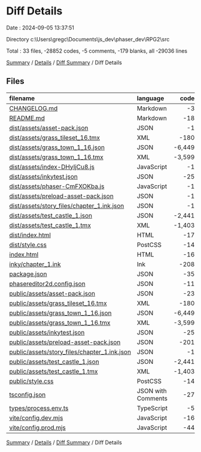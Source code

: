 # Diff Details

Date : 2024-09-05 13:37:51

Directory c:\\Users\\gregc\\Documents\\js_dev\\phaser_dev\\RPG2\\src

Total : 33 files,  -28852 codes, -5 comments, -179 blanks, all -29036 lines

[Summary](results.md) / [Details](details.md) / [Diff Summary](diff.md) / Diff Details

## Files
| filename | language | code | comment | blank | total |
| :--- | :--- | ---: | ---: | ---: | ---: |
| [CHANGELOG.md](/CHANGELOG.md) | Markdown | -3 | 0 | -2 | -5 |
| [README.md](/README.md) | Markdown | -18 | 0 | -12 | -30 |
| [dist/assets/asset-pack.json](/dist/assets/asset-pack.json) | JSON | -1 | 0 | 0 | -1 |
| [dist/assets/grass_tileset_16.tmx](/dist/assets/grass_tileset_16.tmx) | XML | -180 | 0 | -1 | -181 |
| [dist/assets/grass_town_1_16.json](/dist/assets/grass_town_1_16.json) | JSON | -6,449 | 0 | -6 | -6,455 |
| [dist/assets/grass_town_1_16.tmx](/dist/assets/grass_town_1_16.tmx) | XML | -3,599 | 0 | -1 | -3,600 |
| [dist/assets/index-DHyIjCu8.js](/dist/assets/index-DHyIjCu8.js) | JavaScript | -1 | 0 | -1 | -2 |
| [dist/assets/inkytest.json](/dist/assets/inkytest.json) | JSON | -25 | 0 | -1 | -26 |
| [dist/assets/phaser-CmFXOKba.js](/dist/assets/phaser-CmFXOKba.js) | JavaScript | -1 | 0 | -1 | -2 |
| [dist/assets/preload-asset-pack.json](/dist/assets/preload-asset-pack.json) | JSON | -1 | 0 | 0 | -1 |
| [dist/assets/story_files/chapter_1.ink.json](/dist/assets/story_files/chapter_1.ink.json) | JSON | -1 | 0 | 0 | -1 |
| [dist/assets/test_castle_1.json](/dist/assets/test_castle_1.json) | JSON | -2,441 | 0 | -1 | -2,442 |
| [dist/assets/test_castle_1.tmx](/dist/assets/test_castle_1.tmx) | XML | -1,403 | 0 | -1 | -1,404 |
| [dist/index.html](/dist/index.html) | HTML | -17 | 0 | -2 | -19 |
| [dist/style.css](/dist/style.css) | PostCSS | -14 | 0 | -2 | -16 |
| [index.html](/index.html) | HTML | -16 | 0 | -2 | -18 |
| [inky/chapter_1.ink](/inky/chapter_1.ink) | Ink | -208 | -1 | -125 | -334 |
| [package.json](/package.json) | JSON | -35 | 0 | -1 | -36 |
| [phasereditor2d.config.json](/phasereditor2d.config.json) | JSON | -11 | 0 | 0 | -11 |
| [public/assets/asset-pack.json](/public/assets/asset-pack.json) | JSON | -23 | 0 | 0 | -23 |
| [public/assets/grass_tileset_16.tmx](/public/assets/grass_tileset_16.tmx) | XML | -180 | 0 | -1 | -181 |
| [public/assets/grass_town_1_16.json](/public/assets/grass_town_1_16.json) | JSON | -6,449 | 0 | -6 | -6,455 |
| [public/assets/grass_town_1_16.tmx](/public/assets/grass_town_1_16.tmx) | XML | -3,599 | 0 | -1 | -3,600 |
| [public/assets/inkytest.json](/public/assets/inkytest.json) | JSON | -25 | 0 | -1 | -26 |
| [public/assets/preload-asset-pack.json](/public/assets/preload-asset-pack.json) | JSON | -201 | 0 | 0 | -201 |
| [public/assets/story_files/chapter_1.ink.json](/public/assets/story_files/chapter_1.ink.json) | JSON | -1 | 0 | 0 | -1 |
| [public/assets/test_castle_1.json](/public/assets/test_castle_1.json) | JSON | -2,441 | 0 | -1 | -2,442 |
| [public/assets/test_castle_1.tmx](/public/assets/test_castle_1.tmx) | XML | -1,403 | 0 | -1 | -1,404 |
| [public/style.css](/public/style.css) | PostCSS | -14 | 0 | -2 | -16 |
| [tsconfig.json](/tsconfig.json) | JSON with Comments | -27 | -2 | 0 | -29 |
| [types/process.env.ts](/types/process.env.ts) | TypeScript | -5 | -2 | -1 | -8 |
| [vite/config.dev.mjs](/vite/config.dev.mjs) | JavaScript | -16 | 0 | -2 | -18 |
| [vite/config.prod.mjs](/vite/config.prod.mjs) | JavaScript | -44 | 0 | -4 | -48 |

[Summary](results.md) / [Details](details.md) / [Diff Summary](diff.md) / Diff Details